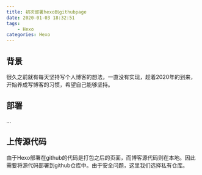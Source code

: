 ```yaml
---
title: 初次部署hexo到githubpage
date: 2020-01-03 18:32:51
tags:
    - Hexo
categories: Hexo
---
```


## 背景
很久之前就有每天坚持写个人博客的想法，一直没有实现，趁着2020年的到来，开始养成写博客的习惯，希望自己能够坚持。

## 部署
...

## 上传源代码
由于Hexo部署在github的代码是打包之后的页面，而博客源代码则在本地。因此需要将源代码部署到github仓库中。由于安全问题，这里我们选择私有仓库。


